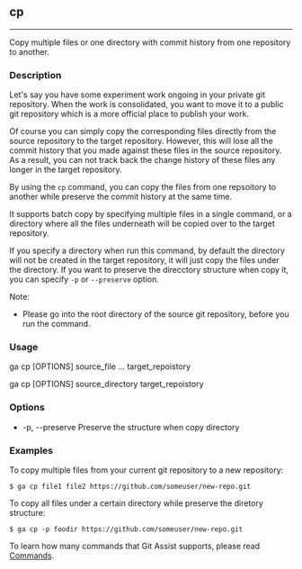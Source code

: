 ## cp

---

Copy multiple files or one directory with commit history from one repository to another.

### Description

Let's say you have some experiment work ongoing in your private git repository. When the work is consolidated, you want to move it to a public git repository which is a more official place to publish your work.

Of course you can simply copy the corresponding files directly from the source repository to the target repository. However, this will lose all the commit history that you made against these files in the source repository. As a result, you can not track back the change history of these files any longer in the target repository.

By using the `cp` command, you can copy the files from one repsoitory to another while preserve the commit history at the same time.

It supports batch copy by specifying multiple files in a single command, or a directory where all the files underneath will be copied over to the target repository.

If you specify a directory when run this command, by default the directory will not be created in the target repository, it will just copy the files under the directory. If you want to preserve the direcctory structure when copy it, you can specify `-p` or `--preserve` option.

Note:
* Please go into the root directory of the source git repository, before you run the command.

### Usage

ga cp [OPTIONS] source_file ... target_repoistory

ga cp [OPTIONS] source_directory target_repoistory

### Options

* -p, --preserve  Preserve the structure when copy directory

### Examples


To copy multiple files from your current git repository to a new repository:
```shell
$ ga cp file1 file2 https://github.com/someuser/new-repo.git
```

To copy all files under a certain directory while preserve the diretory structure:
```shell
$ ga cp -p foodir https://github.com/someuser/new-repo.git
```

To learn how many commands that Git Assist supports, please read [Commands](../commands.md).